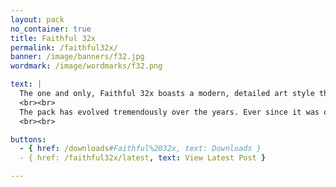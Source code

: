 ```yaml
---
layout: pack
no_container: true
title: Faithful 32x
permalink: /faithful32x/
banner: /image/banners/f32.jpg
wordmark: /image/wordmarks/f32.png

text: |
  The one and only, Faithful 32x boasts a modern, detailed art style that focuses on reimagining textures instead of simply redrawing them, taking full advantage of the higher resolution. Its notable features include a limited palette and a strive for consistency.
  <br><br>
  The pack has evolved tremendously over the years. Ever since it was originally started by Vattic all the way back in 2010, it has become a cultural icon and has been enjoyed by millions of Minecraft players. Ready to become one of them?
  <br><br>

buttons:
  - { href: /downloads#Faithful%2032x, text: Downloads }
  - { href: /faithful32x/latest, text: View Latest Post }

---
```

